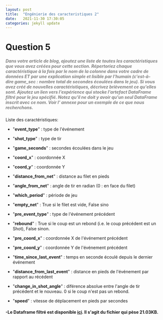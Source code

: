 ```yaml
---
layout: post
title:  "Engénierie des caracteristiques 2"
date:   2021-11-30 17:30:05
categories: jekyll update
---
```


# Question 5

##### <span style="color:grey">Dans votre article de blog, ajoutez une liste de toutes les caractéristiques que vous avez créées pour cette section. Répertoriez chaque caractéristique à la fois par le nom de la colonne dans votre cadre de données ET par une explication simple et lisible par l'humain (c'est-à-dire game_sec : nombre total de secondes écoulées dans le jeu). Si vous avez créé de nouvelles caractéristiques, décrivez brièvement ce qu'elles sont. Ajoutez un lien vers l'expérience qui stocke l'artefact DataFrame filtré pour le jeu spécifié. Notez qu'il ne doit y avoir qu'un seul DataFrame inscrit avec ce nom. Voir l' annexe pour un exemple de ce que nous recherchons.</span>


Liste des caractéristiques:

- "**event_type**" : type de l'événement
- "**shot_type**" : type de tir
- "**game_seconds**" : secondes écoulées dans le jeu
- "**coord_x**" : coordonnée X
- "**coord_y**" : coordonnée Y
- "**distance_from_net**" : distance au filet en pieds
- "**angle_from_net**" : angle de tir en radian (0 : en face du filet)
- "**which_period**" : période de jeu
- "**empty_net**" : True si le filet est vide, False sino

- "**pre_event_type**" : type de l'événement précédent
- "**rebound**" : True si le coup est un rebond (i.e. le coup précédent est un Shot), False sinon.
- "**pre_coord_x**" : coordonnée X de l'événement précédent
- "**pre_coord_y**" : coordonnée Y de l'événement précédent
- "**time_since_last_event**" : temps en seconde écoulé depuis le dernier événement
- "**distance_from_last_event**" : distance en pieds de l'événement par rapport au récédent
- "**change_in_shot_angle**" : diférence absolue entre l'angle de tir précédent et le nouveau. 0 si le coup n'est pas un rebond.
- "**speed**" : vitesse de déplacement en pieds par secondes


#### -Le Dataframe filtré est disponible [ici](https://www.comet.ml/genkishi/milestone-2/bfe75c4ee94443359b2546f8937a431e?assetId=9d330bbc1417452cb59493a8f0136d20&assetPath=dataframes&experiment-tab=assets). Il s'agit du fichier qui pèse 21.03KB.
